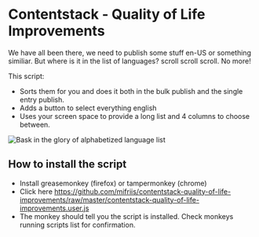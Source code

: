 # Contentstack - Quality of Life Improvements
We have all been there, we need to publish some stuff en-US or something similiar. But where is it in the list of languages? scroll scroll scroll. No more! 

This script:

* Sorts them for you and does it both in the bulk publish and the single entry publish.
* Adds a button to select everything english
* Uses your screen space to provide a long list and 4 columns to choose between.

![Bask in the glory of alphabetized language list](https://github.com/mifriis/contentstack-quality-of-life-improvements/raw/master/alphabetized-language-list.PNG)

## How to install the script
* Install greasemonkey (firefox) or tampermonkey (chrome)
* Click here https://github.com/mifriis/contentstack-quality-of-life-improvements/raw/master/contentstack-quality-of-life-improvements.user.js
* The monkey should tell you the script is installed. Check monkeys running scripts list for confirmation.
